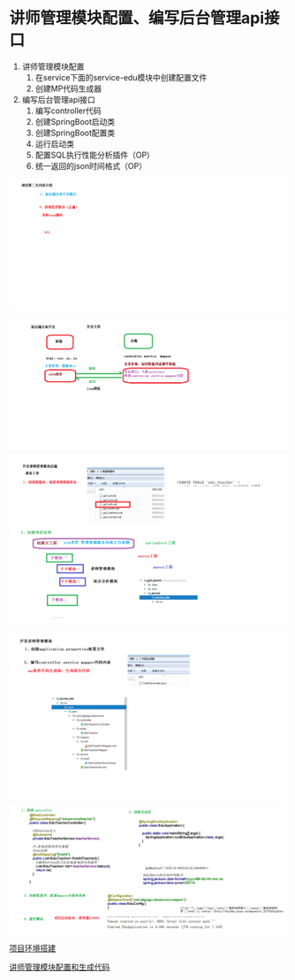 # 讲师管理模块配置、编写后台管理api接口

1. 讲师管理模块配置
   1. 在service下面的service-edu模块中创建配置文件
   2. 创建MP代码生成器
2. 编写后台管理api接口
   1. 编写controller代码
   2. 创建SpringBoot启动类
   3. 创建SpringBoot配置类
   4. 运行启动类
   5. 配置SQL执行性能分析插件（OP）
   6. 统一返回的json时间格式（OP）

![](../../doc/day02/day02随堂笔记/1-内容的介绍.png)

![](../../doc/day02/day02随堂笔记/2-前后端分离开发概念.png)

![](../../doc/day02/day02随堂笔记/3-项目准备工作.png)

![](../../doc/day02/day02随堂笔记/4-代码生成器生成代码.png)

![](../../doc/day02/day02随堂笔记/5-讲师列表接口.png)

[项目环境搭建](../../doc/day02/day02项目【环境搭建和讲师管理接口开发】/1-项目环境搭建)

[讲师管理模块配置和生成代码](../../doc/day02/day02项目【环境搭建和讲师管理接口开发】/2-讲师管理接口开发/01-讲师管理模块配置和生成代码.ziw)